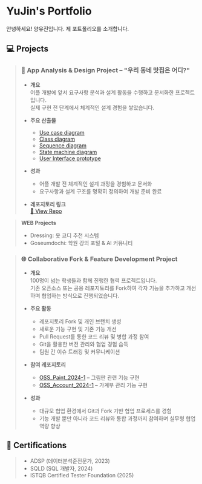 # YuJin's Portfolio  
안녕하세요! 양유진입니다. 제 포트폴리오를 소개합니다.
<br>

## 💻 Projects 

> ### 📱 App Analysis & Design Project – "우리 동네 맛집은 어디?"
>
> - **개요**  
>   어플 개발에 앞서 요구사항 분석과 설계 활동을 수행하고 문서화한 프로젝트입니다.  
>   실제 구현 전 단계에서 체계적인 설계 경험을 쌓았습니다.
>
> - **주요 산출물**  
>   - [Use case diagram](https://drive.google.com/uc?export=view&id=1-2InpQYaBowerJTdxDc0XtblV9MYtg2a)
>   - [Class diagram](https://drive.google.com/uc?export=view&id=11LeEwEjMU9fN-Q0ctIwlA4f8Ticr6rvW)  
>   - [Sequence diagram](https://drive.google.com/uc?export=view&id=1pZvAkgdLv91YX0lTkd70iYVTqKiT3zSR)  
>   - [State machine diagram](https://drive.google.com/uc?export=view&id=1QnEtr_dx6ZLDqLQcRkbadXlkbUW2jLeS)
>   - [User Interface prototype](https://drive.google.com/uc?export=view&id=1P9KiDN0S8NB52UWo0cOQuK-44ltgBBaX)  
>
> - **성과**  
>   - 어플 개발 전 체계적인 설계 과정을 경험하고 문서화  
>   - 요구사항과 설계 구조를 명확히 정의하여 개발 준비 완료
>
> - **레포지토리 링크**  
>   [🔗 View Repo](https://github.com/yujin1875/SW_project1)

> **WEB Projects**  
> - Dressing: 옷 코디 추천 시스템  
> - Goseumdochi: 학원 강의 포털 & AI 커뮤니티

> ### 🌐 Collaborative Fork & Feature Development Project
>
> - **개요**  
>   100명이 넘는 학생들과 함께 진행한 협력 프로젝트입니다.  
>   기존 오픈소스 또는 공용 레포지토리를 Fork하여 각자 기능을 추가하고 개선하며 협업하는 방식으로 진행되었습니다.
>
> - **주요 활동**  
>   - 레포지토리 Fork 및 개인 브랜치 생성  
>   - 새로운 기능 구현 및 기존 기능 개선  
>   - Pull Request를 통한 코드 리뷰 및 병합 과정 참여  
>   - Git을 활용한 버전 관리와 협업 경험 습득  
>   - 팀원 간 이슈 트래킹 및 커뮤니케이션
>
> - **참여 레포지토리**  
>   - [OSS_Paint_2024-1](https://github.com/yujin1875/OSS_Paint_2024-1) – 그림판 관련 기능 구현  
>   - [OSS_Account_2024-1](https://github.com/yujin1875/OSS_Account_2024-1) – 가계부 관리 기능 구현
>
> - **성과**  
>   - 대규모 협업 환경에서 Git과 Fork 기반 협업 프로세스를 경험  
>   - 기능 개발 뿐만 아니라 코드 리뷰와 통합 과정까지 참여하며 실무형 협업 역량 향상

## 📜 Certifications
> - ADSP (데이터분석준전문가, 2023)  
> - SQLD (SQL 개발자, 2024)  
> - ISTQB Certified Tester Foundation (2025)
